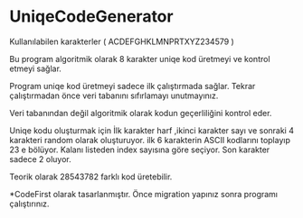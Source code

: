 # UniqeCodeGenerator
Kullanılabilen karakterler ( ACDEFGHKLMNPRTXYZ234579 )

Bu program algoritmik olarak 8 karakter uniqe kod üretmeyi ve kontrol etmeyi sağlar.

Program uniqe kod üretmeyi sadece ilk çalıştırmada sağlar.
Tekrar çalıştırmadan önce veri tabanını sıfırlamayı unutmayınız.

Veri tabanından değil algoritmik olarak kodun geçerliliğini kontrol eder.

Uniqe kodu oluşturmak için
İlk karakter harf ,ikinci karakter sayı ve sonraki 4 karakteri random olarak oluşturuyor.
ilk 6 karakterin ASCII kodlarını toplayıp 23 e bölüyor.
Kalanı listeden index sayısına göre seçiyor.
Son karakter sadece 2 oluyor.


Teorik olarak 28543782 farklı kod üretebilir.


*CodeFirst olarak tasarlanmıştır. Önce migration yapınız sonra programı çalıştırınız.
